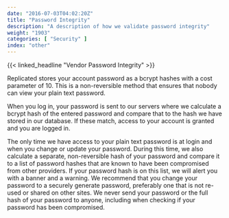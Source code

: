 ```yaml
---
date: "2016-07-03T04:02:20Z"
title: "Password Integrity"
description: "A description of how we validate password integrity"
weight: "1903"
categories: [ "Security" ]
index: "other"
---
```


{{< linked_headline "Vendor Password Integrity" >}}

Replicated stores your account password as a bcrypt hashes with a cost parameter of 10. This is a non-reversible method that ensures that nobody can view your plain text password.

When you log in, your password is sent to our servers where we calculate a bcrypt hash of the entered password and compare that to the hash we have stored in our database. If these match, access to your account is granted and you are logged in. 

The only time we have access to your plain text password is at login and when you change or update your password. During this time, we also calculate a separate, non-reversible hash of your password and compare it to a list of password hashes that are known to have been compromised from other providers. If your password hash is on this list, we will alert you with a banner and a warning. We recommend that you change your password to a securely generate password, preferably one that is not re-used or shared on other sites. We never send your password or the full hash of your password to anyone, including when checking if your password has been compromised.
